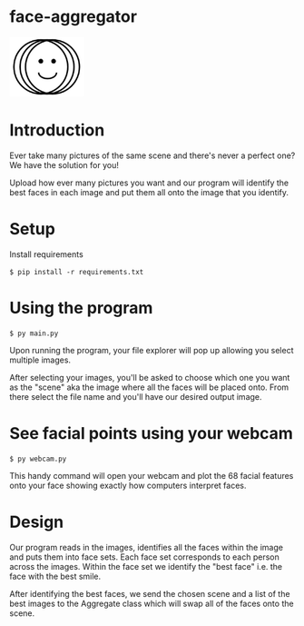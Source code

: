 # face-aggregator
<img src='docs/images/face_logo.png' width=131>

# Introduction

Ever take many pictures of the same scene and there's never a perfect one? We have the solution for you!

Upload how ever many pictures you want and our program will identify the best faces in each image and put them all onto the image that you identify.

# Setup
Install requirements
```
$ pip install -r requirements.txt
```
# Using the program
```
$ py main.py
```
Upon running the program, your file explorer will pop up allowing you select multiple images.

After selecting your images, you'll be asked to choose which one you want as the "scene" aka the image where all the faces will be placed onto. From there select the file name and you'll have our desired output image.

# See facial points using your webcam
```
$ py webcam.py
```
This handy command will open your webcam and plot the 68 facial features onto your face showing exactly how computers interpret faces.

# Design

Our program reads in the images, identifies all the faces within the image and puts them into face sets. Each face set corresponds to each person across the images. Within the face set we identify the "best face" i.e. the face with the best smile.

After identifying the best faces, we send the chosen scene and a list of the best images to the Aggregate class which will swap all of the faces onto the scene.
